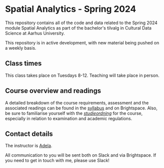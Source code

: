 # Spatial Analytics - Spring 2024

This repository contains all of the code and data related to the Spring 2024 module Spatial Analytics as part of the bachelor's tilvalg in Cultural Data Science at Aarhus University.

This repository is in active development, with new material being pushed on a weekly basis.

## Class times
This class takes place on Tuesdays 8-12. Teaching will take place in person.

## Course overview and readings
A detailed breakdown of the course requirements, assessment and the associated readings can be found in the [syllabus](https://docs.google.com/document/d/1YRdy6feIwfROrirjega6aZ9f36_ahvku2qBhamJ9-js/edit) and on Brightspace. Also, be sure to familiarise yourself with the [_studieordning_](https://eddiprod.au.dk/EDDI/webservices/DokOrdningService.cfc?method=visGodkendtOrdning&dokOrdningId=15952&sprog=en) for the course, especially in relation to examination and academic regulations.

## Contact details
The instructor is [Adela](https://pure.au.dk/portal/da/persons/adela-sobotkova(2b586b3a-ca43-404e-b68c-113ec08b4ee9).html).

All communication to you will be sent both on Slack and via Brightspace. If you need to get in touch with me, please use Slack!
